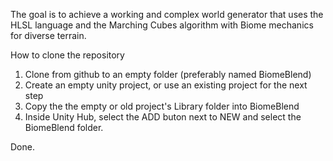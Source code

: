 The goal is to achieve a working and complex world generator that uses the HLSL language and the Marching Cubes algorithm with Biome mechanics for diverse terrain.

How to clone the repository

1. Clone from github to an empty folder (preferably named BiomeBlend)
2. Create an empty unity project, or use an existing project for the next step
3. Copy the the empty or old project's Library folder into BiomeBlend
4. Inside Unity Hub, select the ADD buton next to NEW and select the BiomeBlend folder.

Done.